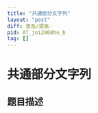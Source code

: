 ```yaml
---
title: "共通部分文字列"
layout: "post"
diff: 普及/提高-
pid: AT_joi2008ho_b
tag: []
---
```


# 共通部分文字列

## 题目描述

[problemUrl]: https://atcoder.jp/contests/joi2008ho/tasks/joi2008ho_b



